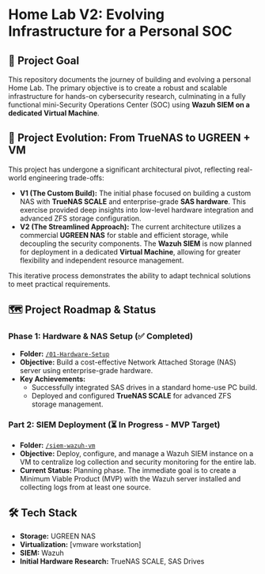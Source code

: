 # Home Lab V2: Evolving Infrastructure for a Personal SOC

## 🎯 Project Goal

This repository documents the journey of building and evolving a personal Home Lab. The primary objective is to create a robust and scalable infrastructure for hands-on cybersecurity research, culminating in a fully functional mini-Security Operations Center (SOC) using **Wazuh SIEM on a dedicated Virtual Machine**.

## 🔄 Project Evolution: From TrueNAS to UGREEN + VM

This project has undergone a significant architectural pivot, reflecting real-world engineering trade-offs:

* **V1 (The Custom Build):** The initial phase focused on building a custom NAS with **TrueNAS SCALE** and enterprise-grade **SAS hardware**. This exercise provided deep insights into low-level hardware integration and advanced ZFS storage configuration.
* **V2 (The Streamlined Approach):** The current architecture utilizes a commercial **UGREEN NAS** for stable and efficient storage, while decoupling the security components. The **Wazuh SIEM** is now planned for deployment in a dedicated **Virtual Machine**, allowing for greater flexibility and independent resource management.

This iterative process demonstrates the ability to adapt technical solutions to meet practical requirements.

## 🗺️ Project Roadmap & Status

### Phase 1: Hardware & NAS Setup (✅ Completed)
- **Folder:** [`/01-Hardware-Setup`](/01-Hardware-Setup)
- **Objective:** Build a cost-effective Network Attached Storage (NAS) server using enterprise-grade hardware.
- **Key Achievements:**
  - Successfully integrated SAS drives in a standard home-use PC build.
  - Deployed and configured **TrueNAS SCALE** for advanced ZFS storage management.

### Part 2: SIEM Deployment (⏳ In Progress - MVP Target)
- **Folder:** [`/siem-wazuh-vm`](/siem-wazuh-vm)
- **Objective:** Deploy, configure, and manage a Wazuh SIEM instance on a VM to centralize log collection and security monitoring for the entire lab.
- **Current Status:** Planning phase. The immediate goal is to create a Minimum Viable Product (MVP) with the Wazuh server installed and collecting logs from at least one source.

## 🛠️ Tech Stack
- **Storage:** UGREEN NAS
- **Virtualization:** [vmware workstation]
- **SIEM:** Wazuh
- **Initial Hardware Research:** TrueNAS SCALE, SAS Drives
